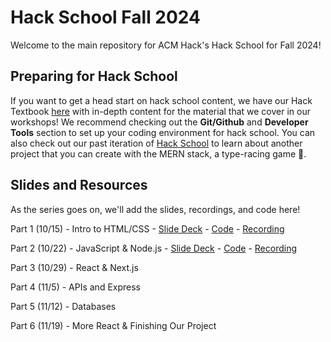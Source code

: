 # Hack School Fall 2024

Welcome to the main repository for ACM Hack's Hack School for Fall 2024!

## Preparing for Hack School

If you want to get a head start on hack school content, we have our Hack Textbook [here](https://hack.acmucsd.com/hack-school) with in-depth content for the material that we cover in our workshops! We recommend checking out the **Git/Github** and **Developer Tools** section to set up your coding environment for hack school. You can also check out our past iteration of [Hack School](https://acmurl.com/hackschool-fa23) to learn about another project that you can create with the MERN stack, a type-racing game 🚗. 

## Slides and Resources

As the series goes on, we'll add the slides, recordings, and code here!

Part 1 (10/15) - Intro to HTML/CSS - [Slide Deck](https://acmurl.com/hackschoolfa24-1) - [Code](https://github.com/acmucsd/hackschool-fa24/tree/part1) - [Recording](https://acmurl.com/hackschoolfa24-1-video)

Part 2 (10/22) - JavaScript & Node.js - [Slide Deck](https://acmurl.com/hackschoolfa24-2) - [Code](https://github.com/acmucsd/hackschool-fa24/tree/part2) - [Recording](https://acmurl.com/hackschoolfa24-2-video)

Part 3 (10/29) - React & Next.js

Part 4 (11/5) - APIs and Express

Part 5 (11/12) - Databases

Part 6 (11/19) - More React & Finishing Our Project
